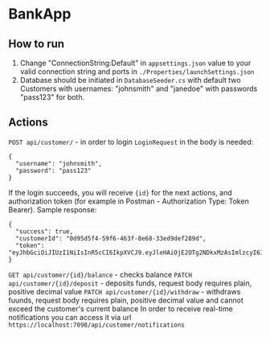 # BankApp

## How to run 
  1. Change "ConnectionString:Default" in `appsettings.json` value to your valid connection string and ports in `./Properties/launchSettings.json`
  2. Database should be initiated in `DatabaseSeeder.cs` with default two Customers with usernames: "johnsmith" and "janedoe" with passwords "pass123" for both.
## Actions
  `POST api/customer/` - in order to login `LoginRequest` in the body is needed: 
  ```
  {
    "username": "johnsmith",
    "password": "pass123"
  }
  ```
  If the login succeeds, you will receive `{id}` for the next actions, and authorization token (for example in Postman - Authorization Type: Token Bearer). Sample response:
  ```
  {
    "success": true,
    "customerId": "0d95d5f4-59f6-463f-8e68-33ed9def289d",
    "token": "eyJhbGciOiJIUzI1NiIsInR5cCI6IkpXVCJ9.eyJleHAiOjE2OTg2NDkxMzAsImlzcyI6ImxvY2FsaG9zdCIsImF1ZCI6ImxvY2FsaG9zdCJ9.7QSHPn0CVyJpUDhnCxjZ5gAQgWX6uCyiRCT0M6ZX9TA"
  }
  ```
  `GET api/customer/{id}/balance` - checks balance
  `PATCH api/customer/{id}/deposit` - deposits funds, request body requires plain, positive decimal value
  `PATCH api/customer/{id}/withdraw` - withdraws fuunds, request body requires plain, positive decimal value and cannot exceed the customer's current balance
  In order to receive real-time notifications you can access it via url `https://localhost:7098/api/customer/notifications`
